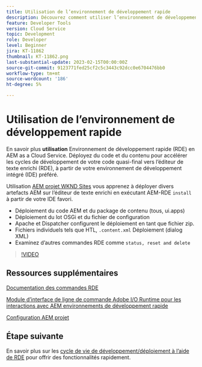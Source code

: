```yaml
---
title: Utilisation de l’environnement de développement rapide
description: Découvrez comment utiliser l’environnement de développement rapide pour déployer du code et du contenu à partir de votre ordinateur local.
feature: Developer Tools
version: Cloud Service
topic: Development
role: Developer
level: Beginner
jira: KT-11862
thumbnail: KT-11862.png
last-substantial-update: 2023-02-15T00:00:00Z
source-git-commit: 9123771fed25cf2c5c3443c92dcc0e6704476bb0
workflow-type: tm+mt
source-wordcount: '186'
ht-degree: 5%

---
```



# Utilisation de l’environnement de développement rapide

En savoir plus **utilisation** Environnement de développement rapide (RDE) en AEM as a Cloud Service. Déployez du code et du contenu pour accélérer les cycles de développement de votre code quasi-final vers l’éditeur de texte enrichi (RDE), à partir de votre environnement de développement intégré (IDE) préféré.

Utilisation [AEM projet WKND Sites](https://github.com/adobe/aem-guides-wknd#aem-wknd-sites-project) vous apprenez à déployer divers artefacts AEM sur l’éditeur de texte enrichi en exécutant AEM-RDE `install` à partir de votre IDE favori.

- Déploiement du code AEM et du package de contenu (tous, ui.apps)
- Déploiement du lot OSGi et du fichier de configuration
- Apache et Dispatcher configurent le déploiement en tant que fichier zip.
- Fichiers individuels tels que HTL, `.content.xml` Déploiement (dialog XML)
- Examinez d’autres commandes RDE comme `status, reset and delete`

>[!VIDEO](https://video.tv.adobe.com/v/3415491/?quality=12&learn=on)

## Ressources supplémentaires

[Documentation des commandes RDE](https://experienceleague.adobe.com/docs/experience-manager-cloud-service/content/implementing/developing/rapid-development-environments.html#rde-cli-commands)

[Module d’interface de ligne de commande Adobe I/O Runtime pour les interactions avec AEM environnements de développement rapide](https://github.com/adobe/aio-cli-plugin-aem-rde#aio-cli-plugin-aem-rde)

[Configuration AEM projet](https://experienceleague.adobe.com/docs/experience-manager-learn/getting-started-wknd-tutorial-develop/project-archetype/project-setup.html?lang=fr)

## Étape suivante

En savoir plus sur les [cycle de vie de développement/déploiement à l’aide de RDE](./development-life-cycle.md) pour offrir des fonctionnalités rapidement.
